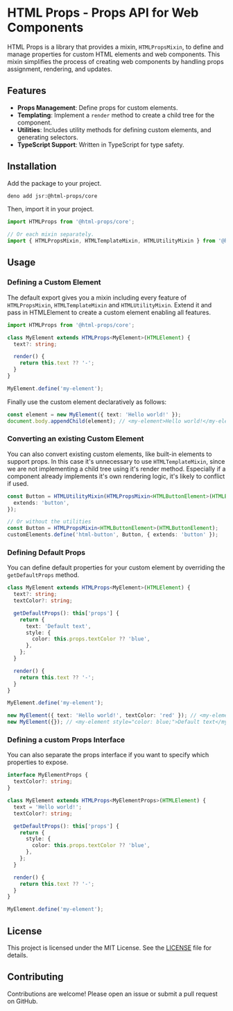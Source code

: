 # HTML Props - Props API for Web Components

HTML Props is a library that provides a mixin, `HTMLPropsMixin`, to define and manage properties for custom HTML
elements and web components. This mixin simplifies the process of creating web components by handling props assignment,
rendering, and updates.

## Features

- **Props Management**: Define props for custom elements.
- **Templating**: Implement a `render` method to create a child tree for the component.
- **Utilities**: Includes utility methods for defining custom elements, and generating selectors.
- **TypeScript Support**: Written in TypeScript for type safety.

## Installation

Add the package to your project.

```sh
deno add jsr:@html-props/core
```

Then, import it in your project.

```ts
import HTMLProps from '@html-props/core';

// Or each mixin separately.
import { HTMLPropsMixin, HTMLTemplateMixin, HTMLUtilityMixin } from '@html-props/core';
```

## Usage

### Defining a Custom Element

The default export gives you a mixin including every feature of `HTMLPropsMixin`, `HTMLTemplateMixin` and
`HTMLUtilityMixin`. Extend it and pass in HTMLElement to create a custom element enabling all features.

```ts
import HTMLProps from '@html-props/core';

class MyElement extends HTMLProps<MyElement>(HTMLElement) {
  text?: string;

  render() {
    return this.text ?? '-';
  }
}

MyElement.define('my-element');
```

Finally use the custom element declaratively as follows:

```ts
const element = new MyElement({ text: 'Hello world!' });
document.body.appendChild(element); // <my-element>Hello world!</my-element>
```

### Converting an existing Custom Element

You can also convert existing custom elements, like built-in elements to support props. In this case it's unnecessary to
use `HTMLTemplateMixin`, since we are not implementing a child tree using it's render method. Especially if a component
already implements it's own rendering logic, it's likely to conflict if used.

```ts
const Button = HTMLUtilityMixin(HTMLPropsMixin<HTMLButtonElement>(HTMLButtonElement)).define('html-button', {
  extends: 'button',
});

// Or without the utilities
const Button = HTMLPropsMixin<HTMLButtonElement>(HTMLButtonElement);
customElements.define('html-button', Button, { extends: 'button' });
```

### Defining Default Props

You can define default properties for your custom element by overriding the `getDefaultProps` method.

```ts
class MyElement extends HTMLProps<MyElement>(HTMLElement) {
  text?: string;
  textColor?: string;

  getDefaultProps(): this['props'] {
    return {
      text: 'Default text',
      style: {
        color: this.props.textColor ?? 'blue',
      },
    };
  }

  render() {
    return this.text ?? '-';
  }
}

MyElement.define('my-element');

new MyElement({ text: 'Hello world!', textColor: 'red' }); // <my-element style="color: red;">Hello world!</my-element>
new MyElement({}); // <my-element style="color: blue;">Default text</my-element>
```

### Defining a custom Props Interface

You can also separate the props interface if you want to specify which properties to expose.

```ts
interface MyElementProps {
  textColor?: string;
}

class MyElement extends HTMLProps<MyElementProps>(HTMLElement) {
  text = 'Hello world!';
  textColor?: string;

  getDefaultProps(): this['props'] {
    return {
      style: {
        color: this.props.textColor ?? 'blue',
      },
    };
  }

  render() {
    return this.text ?? '-';
  }
}

MyElement.define('my-element');
```

## License

This project is licensed under the MIT License. See the [LICENSE](LICENSE) file for details.

## Contributing

Contributions are welcome! Please open an issue or submit a pull request on GitHub.
